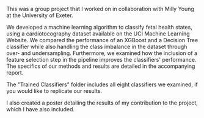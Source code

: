 This was a group project that I worked on in collaboration with Milly Young at the University of Exeter.

We developed a machine learning algorithm to classify fetal health states, using a cardiotocography dataset available on the UCI Machine Learning Website. We compared the performance of an XGBoost and a Decision Tree classifier while also handling 
the class imbalance in the dataset through over- and undersampling. Furthermore, we examined how the inclusion of a feature selection step in the pipeline improves the classifiers' performance. The specifics of our methods and results are detailed in 
the accompanying report.

The "Trained Classifiers" folder includes all eight classifiers we examined, if you would like to replicate our results.

I also created a poster detailing the results of my contribution to the project, which I have also included.
